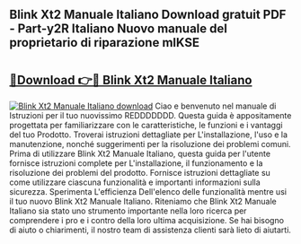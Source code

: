 ## Blink Xt2 Manuale Italiano Download gratuit PDF - Part-y2R Italiano Nuovo manuale del proprietario di riparazione mlKSE

# <h2><a href="http://dfb4vl.blite.top/?on=Blink+Xt2+Manuale+Italiano">🔗Download 👉🔴 Blink Xt2 Manuale Italiano</a></h2>

[![Blink Xt2 Manuale Italiano download](https://i.imgur.com/lujVjoI.png)](http://dfb4vl.blite.top/?on=Blink+Xt2+Manuale+Italiano)
Ciao e benvenuto nel manuale di Istruzioni per il tuo nuovissimo REDDDDDDD. Questa guida è appositamente progettata per familiarizzare con le caratteristiche, le funzioni e i vantaggi del tuo Prodotto. Troverai istruzioni dettagliate per L'installazione, l'uso e la manutenzione, nonché suggerimenti per la risoluzione dei problemi comuni. Prima di utilizzare Blink Xt2 Manuale Italiano, questa guida per l'utente fornisce istruzioni complete per L'installazione, il funzionamento e la risoluzione dei problemi del prodotto. Fornisce istruzioni dettagliate su come utilizzare ciascuna funzionalità e importanti informazioni sulla sicurezza. Sperimenta L'efficienza Dell'elenco delle funzionalità mentre usi il tuo nuovo Blink Xt2 Manuale Italiano. Riteniamo che Blink Xt2 Manuale Italiano sia stato uno strumento importante nella loro ricerca per comprendere i pro e i contro della loro ultima acquisizione. Se hai bisogno di aiuto o chiarimenti, il nostro team di assistenza clienti sarà lieto di aiutarti.
